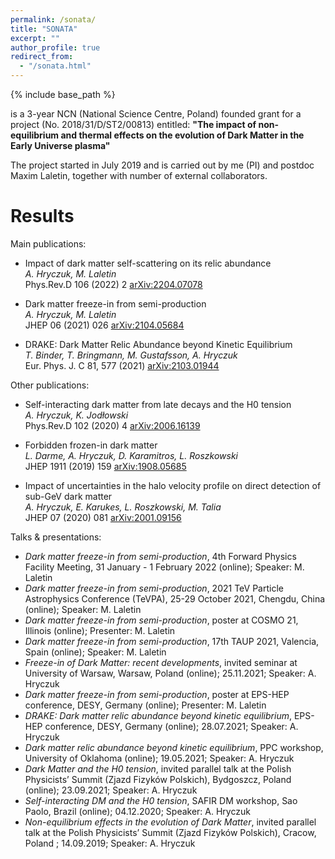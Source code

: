 ```yaml
---
permalink: /sonata/
title: "SONATA"
excerpt: ""
author_profile: true
redirect_from:
  - "/sonata.html"
---
```


{% include base_path %}

is a 3-year NCN (National Science Centre, Poland) founded grant for a project (No. 2018/31/D/ST2/00813) entitled:
**"The impact of non-equilibrium and thermal effects on the evolution of Dark Matter in the Early Universe plasma"**

The project started in July 2019 and is carried out by me (PI) and postdoc Maxim Laletin, together with number of external collaborators.

Results
======

Main publications:
* Impact of dark matter self-scattering on its relic abundance <br>
_A. Hryczuk, M. Laletin_ <br>
Phys.Rev.D 106 (2022) 2 [arXiv:2204.07078](https://arxiv.org/abs/2204.07078)

* Dark matter freeze-in from semi-production <br>
_A. Hryczuk, M. Laletin_ <br>
JHEP 06 (2021) 026 [arXiv:2104.05684](https://arxiv.org/abs/2104.05684)

* DRAKE: Dark Matter Relic Abundance beyond Kinetic Equilibrium <br>
_T. Binder, T. Bringmann, M. Gustafsson, A. Hryczuk_ <br>
Eur. Phys. J. C 81, 577 (2021) [arXiv:2103.01944](https://arxiv.org/abs/2103.01944)

Other publications:
* Self-interacting dark matter from late decays and the H0 tension <br>
_A. Hryczuk, K. Jodłowski_ <br>
Phys.Rev.D 102 (2020) 4 [arXiv:2006.16139](https://arxiv.org/abs/2006.16139)

* Forbidden frozen-in dark matter <br>
_L. Darme, A. Hryczuk, D. Karamitros, L. Roszkowski_ <br>
JHEP 1911 (2019) 159 [arXiv:1908.05685](https://arxiv.org/abs/1908.05685)

* Impact of uncertainties in the halo velocity profile on direct detection of sub-GeV dark matter <br>
_A. Hryczuk, E. Karukes, L. Roszkowski, M. Talia_ <br>
JHEP 07 (2020) 081 [arXiv:2001.09156](https://arxiv.org/abs/2001.09156)

Talks & presentations:
* _Dark matter freeze-in from semi-production_, 4th Forward Physics Facility Meeting, 31 January - 1 February 2022 (online); Speaker: M. Laletin
* _Dark matter freeze-in from semi-production_, 2021 TeV Particle Astrophysics Conference (TeVPA), 25-29 October 2021, Chengdu, China (online); Speaker: M. Laletin
* _Dark matter freeze-in from semi-production_, poster at COSMO 21, Illinois (online); Presenter: M. Laletin
* _Dark matter freeze-in from semi-production_, 17th TAUP 2021, Valencia, Spain (online); Speaker: M. Laletin
* _Freeze-in of Dark Matter: recent developments_, invited seminar at University of Warsaw, Warsaw, Poland (online); 25.11.2021; Speaker: A. Hryczuk
* _Dark matter freeze-in from semi-production_, poster at EPS-HEP conference, DESY, Germany (online); Presenter: M. Laletin
* _DRAKE: Dark matter relic abundance beyond kinetic equilibrium_, EPS-HEP conference, DESY, Germany (online); 28.07.2021; Speaker: A. Hryczuk
* _Dark matter relic abundance beyond kinetic equilibrium_, PPC workshop, University of Oklahoma (online); 19.05.2021; Speaker: A. Hryczuk
* _Dark Matter and the H0 tension_, invited parallel talk at the Polish Physicists’ Summit (Zjazd Fizyków Polskich), Bydgoszcz, Poland (online); 23.09.2021; Speaker: A. Hryczuk
* _Self-interacting DM and the H0 tension_,  SAFIR DM workshop, Sao Paolo, Brazil (online); 04.12.2020; Speaker: A. Hryczuk
* _Non-equilibrium effects in the evolution of Dark Matter_, invited parallel talk at the Polish Physicists’ Summit (Zjazd Fizyków Polskich), Cracow, Poland ; 14.09.2019; Speaker: A. Hryczuk

